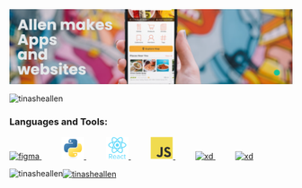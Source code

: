 <img src="https://github.com/tinasheallen/tinasheallen/blob/main/banner.png" alt="banner that says Allen makes apps and websites">



<p align="left"> <img src="https://komarev.com/ghpvc/?username=tinasheallen&label=Profile%20views&color=0e75b6&style=flat" alt="tinasheallen" /> </p>



<h3 align="left">Languages and Tools:</h3>
  <p align="left"> </a> 
  

  
<a href="https://www.figma.com/" target="_blank" rel="noreferrer"> <img src="https://www.vectorlogo.zone/logos/figma/figma-icon.svg" alt="figma" width="40" height="40"/> 
</a> &nbsp;&nbsp;&nbsp;&nbsp;&nbsp;&nbsp;&nbsp;&nbsp;
<a href="https://www.python.org" target="_blank" rel="noreferrer"> <img src="https://raw.githubusercontent.com/devicons/devicon/master/icons/python/python-original.svg" alt="python" width="40" height="40"/> 
</a> &nbsp;&nbsp;&nbsp;&nbsp;&nbsp;&nbsp;&nbsp;&nbsp;
<a href="https://reactjs.org/" target="_blank" rel="noreferrer"> <img src="https://raw.githubusercontent.com/devicons/devicon/master/icons/react/react-original-wordmark.svg" alt="react" width="40" height="40"/> 
</a>&nbsp;&nbsp;&nbsp;&nbsp;&nbsp;&nbsp;&nbsp;&nbsp; 
<a href="https://developer.mozilla.org/en-US/docs/Web/JavaScript" target="_blank" rel="noreferrer"> <img src="https://raw.githubusercontent.com/devicons/devicon/master/icons/javascript/javascript-original.svg" alt="javascript" width="40" height="40"/> 
</a> &nbsp;&nbsp;&nbsp;&nbsp;&nbsp;&nbsp;&nbsp;&nbsp;
<a href="https://www.typescriptlang.org/" target="_blank" rel="noreferrer"> <img src="https://cdn.worldvectorlogo.com/logos/typescript-2.svg" alt="xd" width="40" height="40"/> 
</a> &nbsp;&nbsp;&nbsp;&nbsp;&nbsp;&nbsp;&nbsp;&nbsp;
<a href="https://www./nodejs.org/" target="_blank" rel="noreferrer"> <img src="https://cdn.worldvectorlogo.com/logos/nodejs-2.svg" alt="xd" width="40" height="40"/>
</p>


<p><img align="left" src="https://github-readme-stats.vercel.app/api/top-langs?username=tinasheallen&show_icons=true&locale=en&layout=compact" alt="tinasheallen" /></p>

<p><img align="center" src="https://github-readme-streak-stats.herokuapp.com/?user=tinasheallen&" alt="tinasheallen" /></p>


